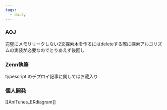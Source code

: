 ```yaml
---
tags:
  - daily
---
```


### AOJ
完璧にメモリリークしない2文探索木を作るにはdeleteする際に探索アルゴリズムの実装が必要なのでとりあえず後回し

### Zenn執筆
typescript のデプロイ記事に関してはお蔵入り

### 個人開発
[[AniTunes_ERdiagram]]